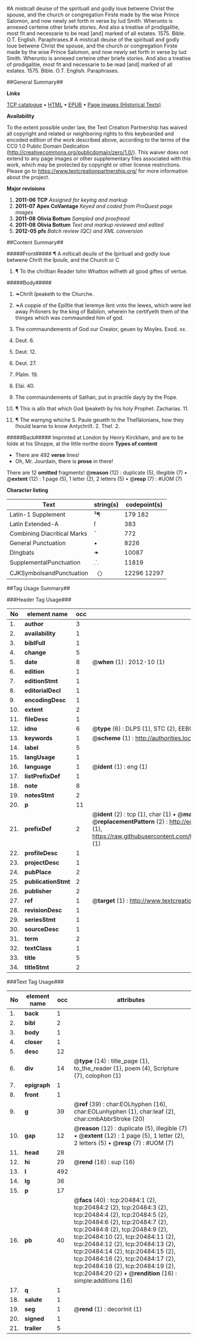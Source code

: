 #A misticall deuise of the spirituall and godly loue betwene Christ the spouse, and the church or congregation Firste made by the wise Prince Salomon, and now newly set forth in verse by Iud Smith. Wherunto is annexed certeine other briefe stories. And also a treatise of prodigalitie, most fit and necessarie to be read [and] marked of all estates. 1575. Bible. O.T. English. Paraphrases.#
A misticall deuise of the spirituall and godly loue betwene Christ the spouse, and the church or congregation Firste made by the wise Prince Salomon, and now newly set forth in verse by Iud Smith. Wherunto is annexed certeine other briefe stories. And also a treatise of prodigalitie, most fit and necessarie to be read [and] marked of all estates. 1575.
Bible. O.T. English. Paraphrases.

##General Summary##

**Links**

[TCP catalogue](http://www.ota.ox.ac.uk/tcp/)  • 
[HTML](http://tei.it.ox.ac.uk/tcp/Texts-HTML/free/A12/A12479.html)  • 
[EPUB](http://tei.it.ox.ac.uk/tcp/Texts-EPUB/free/A12/A12479.epub) • 
[Page images (Historical Texts)](https://historicaltexts.jisc.ac.uk/eebo-99855014e)

**Availability**

To the extent possible under law, the Text Creation Partnership has waived all copyright and related or neighboring rights to this keyboarded and encoded edition of the work described above, according to the terms of the CC0 1.0 Public Domain Dedication (http://creativecommons.org/publicdomain/zero/1.0/). This waiver does not extend to any page images or other supplementary files associated with this work, which may be protected by copyright or other license restrictions. Please go to https://www.textcreationpartnership.org/ for more information about the project.

**Major revisions**

1. __2011-06__ __TCP__ *Assigned for keying and markup*
1. __2011-07__ __Apex CoVantage__ *Keyed and coded from ProQuest page images*
1. __2011-08__ __Olivia Bottum__ *Sampled and proofread*
1. __2011-08__ __Olivia Bottum__ *Text and markup reviewed and edited*
1. __2012-05__ __pfs__ *Batch review (QC) and XML conversion*

##Content Summary##

#####Front#####
¶ A miſticall deuiſe of the ſpirituall and godly loue betwene Chriſt the ſpouſe, and the Church or C
1. ¶ To the chriſtian Reader Iohn Whatton wiſheth all good giftes of vertue.

#####Body#####

1. ❧Chriſt ſpeaketh to the Churche.

1. ❧A coppie of the Epiſtle that Ieremye ſent vnto the Iewes, which were led away Priſoners by the king of Babilon, wherein he certifyeth them of the thinges which was commaunded him of god.

1. The commaundements of God our Creator, geuen by Moyſes. Exod. xx.

1. Deut. 6.

1. Deut. 12.

1. Deut. 27.

1. Pſalm. 19.

1. Eſai. 40.

1. The commaundements of Sathan, put in practiſe dayly by the Pope.

1. ¶ This is alſo that which God ſpeaketh by his holy Prophet. Zacharias. 11.

1. ¶ The warnyng whiche S. Paule geueth to the Theſſalonians, how they ſhould learne to know Antychriſt. 2. Theſ. 2.

#####Back#####
Imprinted at London by Henry Kirckham, and are to be ſolde at his Shoppe, at the little northe doore
**Types of content**

  * There are 492 **verse** lines!
  * Oh, Mr. Jourdain, there is **prose** in there!

There are 12 **omitted** fragments! 
 @__reason__ (12) : duplicate (5), illegible (7)  •  @__extent__ (12) : 1 page (5), 1 letter (2), 2 letters (5)  •  @__resp__ (7) : #UOM (7)

**Character listing**


|Text|string(s)|codepoint(s)|
|---|---|---|
|Latin-1 Supplement|³¶|179 182|
|Latin Extended-A|ſ|383|
|Combining             Diacritical Marks|̄|772|
|General Punctuation|•|8226|
|Dingbats|❧|10087|
|SupplementalPunctuation|⸫|11819|
|CJKSymbolsandPunctuation|〈〉|12296 12297|

##Tag Usage Summary##

###Header Tag Usage###

|No|element name|occ|attributes|
|---|---|---|---|
|1.|__author__|3||
|2.|__availability__|1||
|3.|__biblFull__|1||
|4.|__change__|5||
|5.|__date__|8| @__when__ (1) : 2012-10 (1)|
|6.|__edition__|1||
|7.|__editionStmt__|1||
|8.|__editorialDecl__|1||
|9.|__encodingDesc__|1||
|10.|__extent__|2||
|11.|__fileDesc__|1||
|12.|__idno__|6| @__type__ (6) : DLPS (1), STC (2), EEBO-CITATION (1), PROQUEST (1), VID (1)|
|13.|__keywords__|1| @__scheme__ (1) : http://authorities.loc.gov/ (1)|
|14.|__label__|5||
|15.|__langUsage__|1||
|16.|__language__|1| @__ident__ (1) : eng (1)|
|17.|__listPrefixDef__|1||
|18.|__note__|8||
|19.|__notesStmt__|2||
|20.|__p__|11||
|21.|__prefixDef__|2| @__ident__ (2) : tcp (1), char (1)  •  @__matchPattern__ (2) : ([0-9\-]+):([0-9IVX]+) (1), (.+) (1)  •  @__replacementPattern__ (2) : http://eebo.chadwyck.com/downloadtiff?vid=$1&page=$2 (1), https://raw.githubusercontent.com/textcreationpartnership/Texts/master/tcpchars.xml#$1 (1)|
|22.|__profileDesc__|1||
|23.|__projectDesc__|1||
|24.|__pubPlace__|2||
|25.|__publicationStmt__|2||
|26.|__publisher__|2||
|27.|__ref__|1| @__target__ (1) : http://www.textcreationpartnership.org/docs/. (1)|
|28.|__revisionDesc__|1||
|29.|__seriesStmt__|1||
|30.|__sourceDesc__|1||
|31.|__term__|2||
|32.|__textClass__|1||
|33.|__title__|5||
|34.|__titleStmt__|2||


###Text Tag Usage###

|No|element name|occ|attributes|
|---|---|---|---|
|1.|__back__|1||
|2.|__bibl__|2||
|3.|__body__|1||
|4.|__closer__|1||
|5.|__desc__|12||
|6.|__div__|14| @__type__ (14) : title_page (1), to_the_reader (1), poem (4), Scripture (7), colophon (1)|
|7.|__epigraph__|1||
|8.|__front__|1||
|9.|__g__|39| @__ref__ (39) : char:EOLhyphen (16), char:EOLunhyphen (1), char:leaf (2), char:cmbAbbrStroke (20)|
|10.|__gap__|12| @__reason__ (12) : duplicate (5), illegible (7)  •  @__extent__ (12) : 1 page (5), 1 letter (2), 2 letters (5)  •  @__resp__ (7) : #UOM (7)|
|11.|__head__|28||
|12.|__hi__|29| @__rend__ (16) : sup (16)|
|13.|__l__|492||
|14.|__lg__|36||
|15.|__p__|17||
|16.|__pb__|40| @__facs__ (40) : tcp:20484:1 (2), tcp:20484:2 (2), tcp:20484:3 (2), tcp:20484:4 (2), tcp:20484:5 (2), tcp:20484:6 (2), tcp:20484:7 (2), tcp:20484:8 (2), tcp:20484:9 (2), tcp:20484:10 (2), tcp:20484:11 (2), tcp:20484:12 (2), tcp:20484:13 (2), tcp:20484:14 (2), tcp:20484:15 (2), tcp:20484:16 (2), tcp:20484:17 (2), tcp:20484:18 (2), tcp:20484:19 (2), tcp:20484:20 (2)  •  @__rendition__ (16) : simple:additions (16)|
|17.|__q__|1||
|18.|__salute__|1||
|19.|__seg__|1| @__rend__ (1) : decorInit (1)|
|20.|__signed__|1||
|21.|__trailer__|5||
